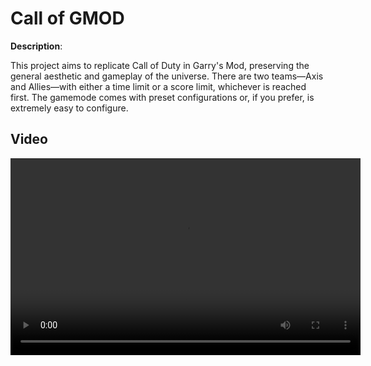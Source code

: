 # Call of GMOD

**Description**:

This project aims to replicate Call of Duty in Garry's Mod, preserving the general aesthetic and gameplay of the universe. There are two teams—Axis and Allies—with either a time limit or a score limit, whichever is reached first. The gamemode comes with preset configurations or, if you prefer, is extremely easy to configure.

<h2>Video</h2>
<div style="text-align: center;">
  <video width="560" height="315" controls>
    <source src="https://bleonheart.github.io/assets/videos/COGPreview.mp4" type="video/mp4">
  </video>
</div>
